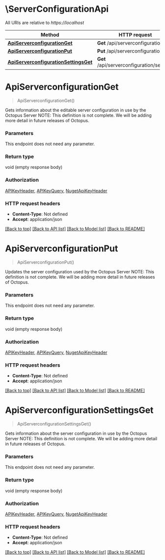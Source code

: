 # \ServerConfigurationApi

All URIs are relative to *https://localhost*

Method | HTTP request | Description
------------- | ------------- | -------------
[**ApiServerconfigurationGet**](ServerConfigurationApi.md#ApiServerconfigurationGet) | **Get** /api/serverconfiguration | 
[**ApiServerconfigurationPut**](ServerConfigurationApi.md#ApiServerconfigurationPut) | **Put** /api/serverconfiguration | 
[**ApiServerconfigurationSettingsGet**](ServerConfigurationApi.md#ApiServerconfigurationSettingsGet) | **Get** /api/serverconfiguration/settings | 


# **ApiServerconfigurationGet**
> ApiServerconfigurationGet()



Gets information about the editable server configuration in use by the Octopus Server  NOTE: This definition is not complete. We will be adding more detail in future releases of Octopus.


### Parameters
This endpoint does not need any parameter.

### Return type

void (empty response body)

### Authorization

[APIKeyHeader](../README.md#APIKeyHeader), [APIKeyQuery](../README.md#APIKeyQuery), [NugetApiKeyHeader](../README.md#NugetApiKeyHeader)

### HTTP request headers

 - **Content-Type**: Not defined
 - **Accept**: application/json

[[Back to top]](#) [[Back to API list]](../README.md#documentation-for-api-endpoints) [[Back to Model list]](../README.md#documentation-for-models) [[Back to README]](../README.md)

# **ApiServerconfigurationPut**
> ApiServerconfigurationPut()



Updates the server configuration used by the Octopus Server  NOTE: This definition is not complete. We will be adding more detail in future releases of Octopus.


### Parameters
This endpoint does not need any parameter.

### Return type

void (empty response body)

### Authorization

[APIKeyHeader](../README.md#APIKeyHeader), [APIKeyQuery](../README.md#APIKeyQuery), [NugetApiKeyHeader](../README.md#NugetApiKeyHeader)

### HTTP request headers

 - **Content-Type**: Not defined
 - **Accept**: application/json

[[Back to top]](#) [[Back to API list]](../README.md#documentation-for-api-endpoints) [[Back to Model list]](../README.md#documentation-for-models) [[Back to README]](../README.md)

# **ApiServerconfigurationSettingsGet**
> ApiServerconfigurationSettingsGet()



Gets information about the server configuration in use by the Octopus Server  NOTE: This definition is not complete. We will be adding more detail in future releases of Octopus.


### Parameters
This endpoint does not need any parameter.

### Return type

void (empty response body)

### Authorization

[APIKeyHeader](../README.md#APIKeyHeader), [APIKeyQuery](../README.md#APIKeyQuery), [NugetApiKeyHeader](../README.md#NugetApiKeyHeader)

### HTTP request headers

 - **Content-Type**: Not defined
 - **Accept**: application/json

[[Back to top]](#) [[Back to API list]](../README.md#documentation-for-api-endpoints) [[Back to Model list]](../README.md#documentation-for-models) [[Back to README]](../README.md)

